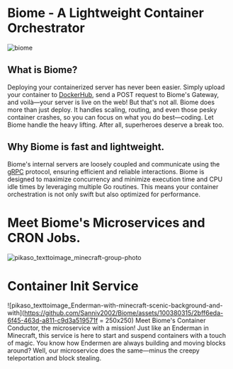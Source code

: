 # Biome - A Lightweight Container Orchestrator
![biome](https://github.com/Sanniv2002/Biome/assets/100380315/2545aff1-b965-4721-854a-5614eaffd092)

## What is Biome?
Deploying your containerized server has never been easier. Simply upload your container to [DockerHub](https://hub.docker.com/), send a POST request to Biome's Gateway, and voilà—your server is live on the web!
But that's not all. Biome does more than just deploy. It handles scaling, routing, and even those pesky container crashes, so you can focus on what you do best—coding.
Let Biome handle the heavy lifting. After all, superheroes deserve a break too.

## Why Biome is fast and lightweight.
Biome's internal servers are loosely coupled and communicate using the [gRPC](https://grpc.io/) protocol, ensuring efficient and reliable interactions. Biome is designed to maximize concurrency and minimize execution time and CPU idle times by leveraging multiple Go routines. This means your container orchestration is not only swift but also optimized for performance.

# Meet Biome's Microservices and CRON Jobs.
![pikaso_texttoimage_minecraft-group-photo](https://github.com/Sanniv2002/Biome/assets/100380315/97814ea4-906f-40e1-8131-98ca6ab1b567)

# Container Init Service
![pikaso_texttoimage_Enderman-with-minecraft-scenic-background-and-with](https://github.com/Sanniv2002/Biome/assets/100380315/2bff6eda-6f45-463d-a811-c9d3a519571f = 250x250) Meet Biome's Container Conductor, the microservice with a mission! Just like an Enderman in Minecraft, this service is here to start and suspend containers with a touch of magic. You know how Endermen are always building and moving blocks around? Well, our microservice does the same—minus the creepy teleportation and block stealing.
